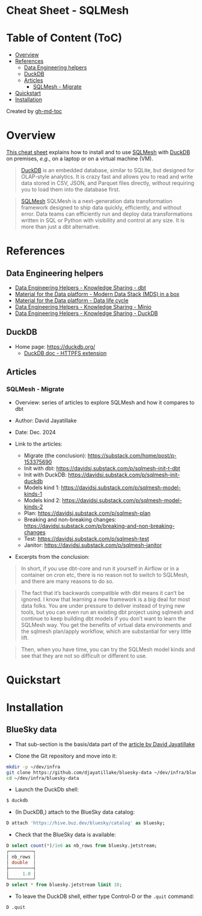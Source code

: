 Cheat Sheet - SQLMesh
=====================

# Table of Content (ToC)
* [Overview](#overview)
* [References](#references)
  * [Data Engineering helpers](#data-engineering-helpers)
  * [DuckDB](#duckdb)
  * [Articles](#articles)
    * [SQLMesh \- Migrate](#sqlmesh---migrate)
* [Quickstart](#quickstart)
* [Installation](#installation)

Created by [gh-md-toc](https://github.com/ekalinin/github-markdown-toc.go)

# Overview
[This cheat sheet](https://github.com/data-engineering-helpers/ks-cheat-sheets/blob/main/data-processing/sqlmesh/README.md)
explains how to install and to use
[SQLMesh](https://sqlmesh.readthedocs.io/en/stable/) with
[DuckDB](https://duckdb.org/) on premises, _e.g._, on a laptop or
on a virtual machine (VM).

> [DuckDB](https://duckdb.org/) is an embedded database, similar to SQLite,
> but designed for OLAP-style analytics. It is crazy fast and allows you
> to read and write data stored in CSV, JSON, and Parquet files directly,
> without requiring you to load them into the database first.

> [SQLMesh](https://sqlmesh.readthedocs.io/en/stable/) SQLMesh is
> a next-generation data transformation framework designed to ship
> data quickly, efficiently, and without error. Data teams can efficiently
> run and deploy data transformations written in SQL or Python with
> visibility and control at any size.
> It is more than just a dbt alternative.

# References

## Data Engineering helpers
* [Data Engineering Helpers - Knowledge Sharing - dbt](https://github.com/data-engineering-helpers/ks-cheat-sheets/blob/main/data-processing/dbt/README.md)
* [Material for the Data platform - Modern Data Stack (MDS) in a box](https://github.com/data-engineering-helpers/mds-in-a-box/blob/main/README.md)
* [Material for the Data platform - Data life cycle](https://github.com/data-engineering-helpers/data-life-cycle/blob/main/README.md)
* [Data Engineering Helpers - Knowledge Sharing - Minio](https://github.com/data-engineering-helpers/ks-cheat-sheets/blob/main/data-storage/minio/README.md)
* [Data Engineering Helpers - Knowledge Sharing - DuckDB](https://github.com/data-engineering-helpers/ks-cheat-sheets/blob/main/db/duckdb/README.md)

## DuckDB
* Home page: https://duckdb.org/
  * [DuckDB doc - HTTPFS extension](https://duckdb.org/docs/extensions/httpfs.html)

## Articles

### SQLMesh - Migrate
* Overview: series of articles to explore SQLMesh and how it compares
  to dbt
* Author: David Jayatillake
* Date: Dec. 2024
* Link to the articles:
  * Migrate (the conclusion): https://substack.com/home/post/p-153375690
  * Init with dbt: https://davidsj.substack.com/p/sqlmesh-init-t-dbt
  * Init with DuckDB: https://davidsj.substack.com/p/sqlmesh-init-duckdb
  * Models kind 1: https://davidsj.substack.com/p/sqlmesh-model-kinds-1
  * Models kind 2: https://davidsj.substack.com/p/sqlmesh-model-kinds-2
  * Plan: https://davidsj.substack.com/p/sqlmesh-plan
  * Breaking and non-breaking changes: https://davidsj.substack.com/p/breaking-and-non-breaking-changes
  * Test: https://davidsj.substack.com/p/sqlmesh-test
  * Janitor: https://davidsj.substack.com/p/sqlmesh-janitor
  
* Excerpts from the conclusion:
> In short, if you use dbt-core and run it yourself in Airflow or
> in a container on cron etc, there is no reason not to switch to SQLMesh,
> and there are many reasons to do so.

> The fact that it’s backwards compatible with dbt means it can’t be ignored.
> I know that learning a new framework is a big deal for most data folks.
> You are under pressure to deliver instead of trying new tools,
> but you can even run an existing dbt project using sqlmesh and
> continue to keep building dbt models if you don’t want to learn
> the SQLMesh way. You get the benefits of virtual data environments
> and the sqlmesh plan/apply workflow, which are substantial for very little
> lift.

> Then, when you have time, you can try the SQLMesh model kinds and
> see that they are not so difficult or different to use.

# Quickstart

# Installation

## BlueSky data
* That sub-section is the basis/data part of the
  [article by David Jayatillake](https://davidsj.substack.com/p/sqlmesh-init-duckdb)

* Clone the Git repository and move into it:
```bash
mkdir -p ~/dev/infra
git clone https://github.com/djayatillake/bluesky-data ~/dev/infra/bluesky-data
cd ~/dev/infra/bluesky-data
```

* Launch the DuckDb shell:
```bash
$ duckdb
```

* (In DuckDB,) attach to the BlueSky data catalog:
```sql
D attach 'https://hive.buz.dev/bluesky/catalog' as bluesky;
```

* Check that the BlueSky data is available:
```sql
D select count(*)/1e6 as nb_rows from bluesky.jetstream;
┌─────────┐
│ nb_rows │
│ double  │
├─────────┤
│     1.0 │
└─────────┘
D select * from bluesky.jetstream limit 10;
```

* To leave the DuckDB shell, either type Control-D or the `.quit` command:
```sql
D .quit
```


